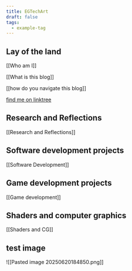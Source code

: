 ```yaml
---
title: EGTechArt
draft: false
tags:
  - example-tag
---
```


## Lay of the land
[[Who am I]]

[[What is this blog]]

[[how do you navigate this blog]]

[find me on linktree](https://linktr.ee/EmanuelGauci)

## Research and Reflections
[[Research and Reflections]]
## Software development projects
[[Software Development]]
## Game development projects
[[Game development]]

## Shaders and computer graphics
[[Shaders and CG]]

## test image
![[Pasted image 20250620184850.png]]